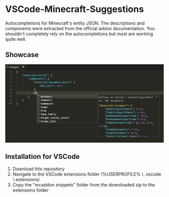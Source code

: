 # VSCode-Minecraft-Suggestions
Autocompletions for Minecraft's entity JSON. The descriptions and components were extracted from the official addon documentation. You shouldn't completely rely on the autocompletions but most are working quite well.

## Showcase
![Example](/example.png)

## Installation for VSCode
1. Download this repository
2. Navigate to the VSCode extensions folder (%USERPROFILE% \ .vscode \ extensions)
3. Copy the "mcaddon snippets" folder from the downloaded zip to the extensions folder
